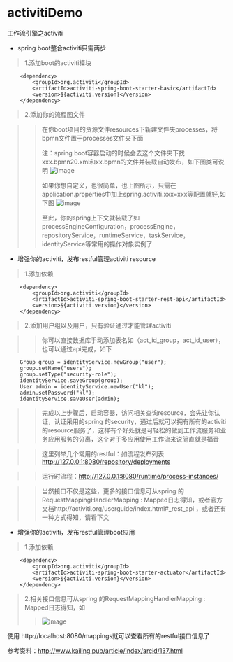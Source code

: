 # activitiDemo
工作流引擎之activiti

* spring boot整合activiti只需两步

>1.添加boot的activiti模块

		<dependency>
			<groupId>org.activiti</groupId>
			<artifactId>activiti-spring-boot-starter-basic</artifactId>
			<version>${activiti.version}</version>
		</dependency>

>2.添加你的流程图文件

>>在你boot项目的资源文件resources下新建文件夹processes，将bpmn文件置于processes文件夹下面
>>
>>注：spring boot容器启动的时候会去这个文件夹下找xxx.bpmn20.xml和xx.bpmn的文件并装载自动发布，如下图类可说明
>>![image](https://raw.githubusercontent.com/Bryceyao/bryceFile/master/work/image/activitiDemo/20160819143438_74009.png)
>>
>>如果你想自定义，也很简单，也上图所示，只需在application.properties中加上spring.activiti.xxx=xxx等配置就好,如下图
>>![image](https://raw.githubusercontent.com/Bryceyao/bryceFile/master/work/image/activitiDemo/20160819144400_28352.png)
>>
>>至此，你的spring上下文就装载了如processEngineConfiguration，processEngine，repositoryService，runtimeService，taskService，identityService等常用的操作对象实例了


* 增强你的activiti，发布restful管理activiti resource

>1.添加依赖

		<dependency>
			<groupId>org.activiti</groupId>
			<artifactId>activiti-spring-boot-starter-rest-api</artifactId>
			<version>${activiti.version}</version>
		</dependency>

>2.添加用户组以及用户，只有验证通过才能管理activiti

>>你可以直接数据库手动添加表名如（act_id_group，act_id_user），也可以通过api完成，如下

		Group group = identityService.newGroup("user");
		group.setName("users");
		group.setType("security-role");
		identityService.saveGroup(group);
		User admin = identityService.newUser("kl");
		admin.setPassword("kl");
		identityService.saveUser(admin);
		
>>完成以上步骤后，启动容器，访问相关查询resource，会先让你认证，认证采用的spring 的security，通过后就可以拥有所有的activiti的resource服务了，这样有个好处就是可轻松的做到工作流服务和业务应用服务的分离，这个对于多应用使用工作流来说简直就是福音
	
>>这里列举几个常用的restful：如流程发布列表     http://127.0.0.1:8080/repository/deployments

>>运行时流程：http://127.0.0.1:8080/runtime/process-instances/

>>当然接口不仅是这些，更多的接口信息可从spring 的RequestMappingHandlerMapping : Mapped日志得知，或者官方文档http://activiti.org/userguide/index.html#_rest_api ，或者还有一种方式得知，请看下文

* 增强你的activiti，发布restful管理boot应用

>1.添加依赖

		<dependency>
			<groupId>org.activiti</groupId>
			<artifactId>activiti-spring-boot-starter-actuator</artifactId>
			<version>${activiti.version}</version>
		</dependency>

>2.相关接口信息可从spring 的RequestMappingHandlerMapping : Mapped日志得知，如
>>![image](https://raw.githubusercontent.com/Bryceyao/bryceFile/master/work/image/activitiDemo/20160819143013_47940.png)


使用 http://localhost:8080/mappings就可以查看所有的restful接口信息了





















参考资料：http://www.kailing.pub/article/index/arcid/137.html
